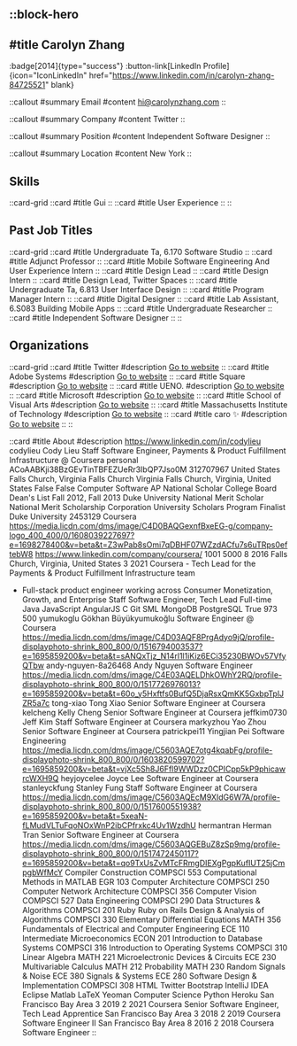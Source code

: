 ::block-hero
---
#title
Carolyn Zhang
---

:badge[2014]{type="success"}
:button-link[LinkedIn Profile]{icon="IconLinkedIn" href="https://www.linkedin.com/in/carolyn-zhang-84725521" blank}

::callout
#summary
Email
#content
hi@carolynzhang.com
::

::callout
#summary
Company
#content
Twitter
::

::callout
#summary
Position
#content
Independent Software Designer
::

::callout
#summary
Location
#content
New York
::

## Skills
::card-grid
::card
#title
Gui
::
::card
#title
User Experience
::
::

## Past Job Titles
::card-grid
::card
#title
Undergraduate Ta, 6.170 Software Studio
::
::card
#title
Adjunct Professor
::
::card
#title
Mobile Software Engineering And User Experience Intern
::
::card
#title
Design Lead
::
::card
#title
Design Intern
::
::card
#title
Design Lead, Twitter Spaces
::
::card
#title
Undergraduate Ta, 6.813 User Interface Design
::
::card
#title
Program Manager Intern
::
::card
#title
Digital Designer
::
::card
#title
Lab Assistant, 6.S083 Building Mobile Apps
::
::card
#title
Undergraduate Researcher
::
::card
#title
Independent Software Designer
::
::

## Organizations
::card-grid
::card
#title
Twitter
#description
[Go to website](twitter.com)
::
::card
#title
Adobe Systems
#description
[Go to website](adobe.com)
::
::card
#title
Square
#description
[Go to website](squareup.com)
::
::card
#title
UENO.
#description
[Go to website](ueno.co)
::
::card
#title
Microsoft
#description
[Go to website](microsoft.com)
::
::card
#title
School of Visual Arts
#description
[Go to website](sva.edu)
::
::card
#title
Massachusetts Institute of Technology
#description
[Go to website](mit.edu)
::
::card
#title
caro ✨
#description
[Go to website](carolynzhang.com)
::
::

::card
#title
About
#description
https://www.linkedin.com/in/codylieu codylieu Cody Lieu Staff Software Engineer, Payments & Product Fulfillment Infrastructure @ Coursera personal ACoAABKji38BzGEvTinTBFEZUeRr3IbQP7Jso0M 312707967 United States Falls Church, Virginia Falls Church Virginia Falls Church, Virginia, United States False False Computer Software AP National Scholar College Board Dean's List Fall 2012, Fall 2013 Duke University National Merit Scholar National Merit Scholarship Corporation University Scholars Program Finalist Duke University 2453129 Coursera https://media.licdn.com/dms/image/C4D0BAQGexnfBxeEG-g/company-logo_400_400/0/1608039227697?e=1698278400&v=beta&t=Z3wPab8sOmi7qDBHF07WZzdACfu7s6uTRps0eftebW8 https://www.linkedin.com/company/coursera/ 1001 5000 8 2016 Falls Church, Virginia, United States 3 2021 Coursera - Tech Lead for the Payments & Product Fulfillment Infrastructure team
- Full-stack product engineer working across Consumer Monetization, Growth, and Enterprise Staff Software Engineer, Tech Lead Full-time Java JavaScript AngularJS C Git SML MongoDB PostgreSQL True 973 500 yumukoglu Gökhan Büyükyumukoğlu Software Engineer @ Coursera https://media.licdn.com/dms/image/C4D03AQF8PrgAdyo9jQ/profile-displayphoto-shrink_800_800/0/1516794003537?e=1695859200&v=beta&t=sANQxTjz_N14rl1l1iKiz6ECi35230BWOv57VfyQTbw andy-nguyen-8a26468 Andy Nguyen Software Engineer https://media.licdn.com/dms/image/C4E03AQELDhkOWhY2RQ/profile-displayphoto-shrink_800_800/0/1517726976013?e=1695859200&v=beta&t=60o_y5Hxftfs0BufQ5DjaRsxQmKK5GxbpTplJZR5a7c tong-xiao Tong Xiao Senior Software Engineer at Coursera kelcheng Kelly Cheng Senior Software Engineer at Coursera jeffkim0730 Jeff Kim Staff Software Engineer at Coursera markyzhou Yao Zhou Senior Software Engineer at Coursera patrickpei11 Yingjian Pei Software Engineering https://media.licdn.com/dms/image/C5603AQE7otg4kqabFg/profile-displayphoto-shrink_800_800/0/1603820599702?e=1695859200&v=beta&t=vjXc5Sh8J6Ffl9WWDzz0CPICpp5kP9phicawrcWXH9Q heyjoycelee Joyce Lee Software Engineer at Coursera stanleyckfung Stanley Fung Staff Software Engineer at Coursera https://media.licdn.com/dms/image/C5603AQEcM9XIdG6W7A/profile-displayphoto-shrink_800_800/0/1517600551938?e=1695859200&v=beta&t=5xeaN-fLMudVLTuFqoNOxWnP2ibCPfrxkc4Uv1WzdhU hermantran Herman Tran Senior Software Engineer at Coursera https://media.licdn.com/dms/image/C5603AQGEBuZ8zSp9mg/profile-displayphoto-shrink_800_800/0/1517472450117?e=1695859200&v=beta&t=qo9TxUsZvMTcFRmgDIEXgPgpKufIUT25jCmpgbWfMcY Compiler Construction COMPSCI 553 Computational Methods in MATLAB EGR 103 Computer Architecture COMPSCI 250 Computer Network Architecture COMPSCI 356 Computer Vision COMPSCI 527 Data Engineering COMPSCI 290 Data Structures & Algorithms COMPSCI 201 Ruby Ruby on Rails Design & Analysis of Algorithms COMPSCI 330 Elementary Differential Equations MATH 356 Fundamentals of Electrical and Computer Engineering ECE 110 Intermediate Microeconomics ECON 201 Introduction to Database Systems COMPSCI 316 Introduction to Operating Systems COMPSCI 310 Linear Algebra MATH 221 Microelectronic Devices & Circuits ECE 230 Multivariable Calculus MATH 212 Probability MATH 230 Random Signals & Noise ECE 380 Signals & Systems ECE 280 Software Design & Implementation COMPSCI 308 HTML Twitter Bootstrap IntelliJ IDEA Eclipse Matlab LaTeX Yeoman Computer Science Python Heroku San Francisco Bay Area 3 2019 2 2021 Coursera Senior Software Engineer, Tech Lead Apprentice San Francisco Bay Area 3 2018 2 2019 Coursera Software Engineer II San Francisco Bay Area 8 2016 2 2018 Coursera Software Engineer
::
